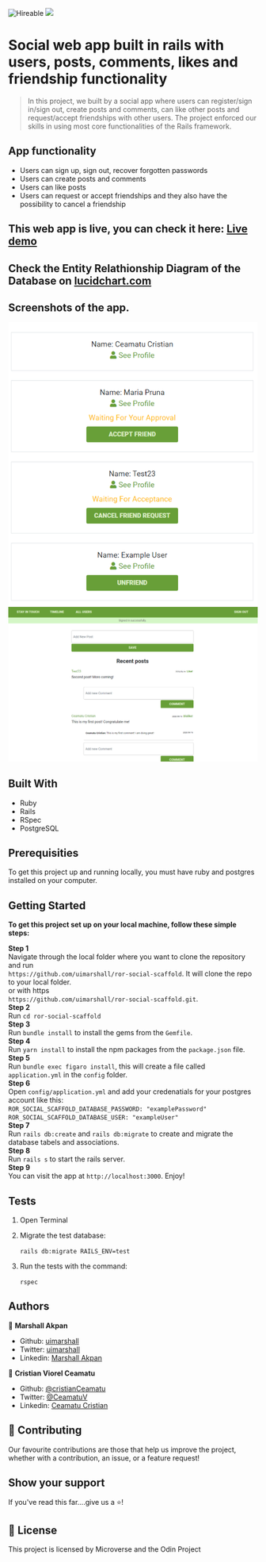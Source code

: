 ![Hireable](https://img.shields.io/badge/Hireable-yes-success) ![](https://img.shields.io/badge/-Microverse%20projects-blueviolet)

# Social web app built in rails with users, posts, comments, likes and friendship functionality

> In this project, we built by a social app where users can register/sign in/sign out, create posts and comments, can like other posts and request/accept friendships with other users. The project enforced our skills in using most core functionalities of the Rails framework.

## App functionality
* Users can sign up, sign out, recover forgotten passwords
* Users can create posts and comments
* Users can like posts
* Users can request or accept friendships and they also have the possibility to cancel a friendship

## This web app is live, you can check it here: [Live demo](https://microverse-rails-social-app.herokuapp.com/)

## Check the Entity Relathionship Diagram of the Database on [lucidchart.com](https://app.lucidchart.com/documents/edit/d5990996-0f54-4a99-b135-bc363b345728/0_0#?folder_id=home&browser=icon)

## Screenshots of the app.
![image](.github/app-screenshot2.png)
![image](.github/app-screenshot1.png)

## Built With
* Ruby
* Rails
* RSpec
* PostgreSQL

## Prerequisities

To get this project up and running locally, you must have ruby and postgres installed on your computer.

## Getting Started

**To get this project set up on your local machine, follow these simple steps:**

**Step 1**<br>
Navigate through the local folder where you want to clone the repository and run<br>
`https://github.com/uimarshall/ror-social-scaffold`. It will clone the repo to your local folder.<br>
or with https<br>
`https://github.com/uimarshall/ror-social-scaffold.git`.<br>
**Step 2**<br>
Run `cd ror-social-scaffold`<br>
**Step 3**<br>
Run `bundle install` to install the gems from the `Gemfile`.<br>
**Step 4**<br>
Run `yarn install` to install the npm packages from the `package.json` file.<br>
**Step 5**<br>
Run `bundle exec figaro install`, this will create a file called `application.yml` in the `config` folder.<br>
**Step 6**<br>
Open  `config/application.yml` and add your credenatials for your postgres account like  this:<br>
`ROR_SOCIAL_SCAFFOLD_DATABASE_PASSWORD: "examplePassword"` <br>
`ROR_SOCIAL_SCAFFOLD_DATABASE_USER: "exampleUser"`<br>
**Step 7**<br>
Run `rails db:create` and `rails db:migrate` to create and migrate the database tabels and associations.<br>
**Step 8**<br>
Run `rails s` to start the rails server.<br>
**Step 9**<br>
You can visit the app at `http://localhost:3000`. Enjoy!<br>

## Tests

1. Open Terminal

2. Migrate the test database:

    `rails db:migrate RAILS_ENV=test`

2. Run the tests with the command:

    `rspec`

## Authors

👤 **Marshall Akpan**

- Github: [uimarshall](https://github.com/uimarshall)
- Twitter: [uimarshall](https://twitter.com/uimarshall)
- Linkedin: [Marshall Akpan](https://www.linkedin.com/in/marshall-akpan-19745526/)

👤 **Cristian Viorel Ceamatu**

- Github: [@cristianCeamatu](https://github.com/cristianCeamatu)
- Twitter: [@CeamatuV](https://twitter.com/CeamatuV)
- Linkedin: [Ceamatu Cristian](https://www.linkedin.com/in/ceamatu-cristian/)

## 🤝 Contributing

Our favourite contributions are those that help us improve the project, whether with a contribution, an issue, or a feature request!

## Show your support

If you've read this far....give us a ⭐️!

## 📝 License

This project is licensed by Microverse and the Odin Project